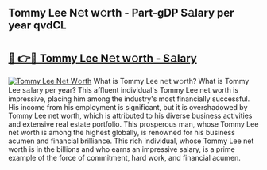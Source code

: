 ## Tommy Lee N𝚎t w𝚘rth - Part-gDP S𝚊lary per year qvdCL

# <h2><a href="http://gc46zgz.nevu.top/?p=Tommy+Lee">🔗 👉🔴 Tommy Lee N𝚎t w𝚘rth - S𝚊lary</a></h2>

[![Tommy Lee N𝚎t W𝚘rth](https://i.imgur.com/Oavwk0R.jpeg)](http://gc46zgz.nevu.top/?p=Tommy+Lee)
What is Tommy Lee n𝚎t w𝚘rth? What is Tommy Lee s𝚊lary per year?
This affluent individual's Tommy Lee net worth is impressive, placing him among the industry's most financially successful. His income from his employment is significant, but it is overshadowed by Tommy Lee net worth, which is attributed to his diverse business activities and extensive real estate portfolio. This prosperous man, whose Tommy Lee net worth is among the highest globally, is renowned for his business acumen and financial brilliance. This rich individual, whose Tommy Lee net worth is in the billions and who earns an impressive salary, is a prime example of the force of commitment, hard work, and financial acumen.
